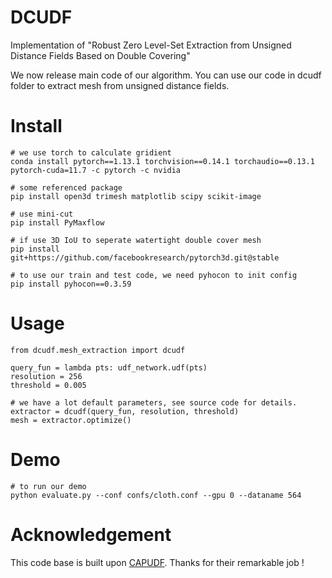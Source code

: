 # DCUDF
Implementation of "Robust Zero Level-Set Extraction from Unsigned Distance Fields Based on Double Covering"

We now release main code of our algorithm. 
You can use our code in dcudf folder to extract mesh from unsigned distance fields.


# Install
    # we use torch to calculate gridient
    conda install pytorch==1.13.1 torchvision==0.14.1 torchaudio==0.13.1 pytorch-cuda=11.7 -c pytorch -c nvidia

    # some referenced package
    pip install open3d trimesh matplotlib scipy scikit-image

    # use mini-cut 
    pip install PyMaxflow

    # if use 3D IoU to seperate watertight double cover mesh
    pip install git+https://github.com/facebookresearch/pytorch3d.git@stable

    # to use our train and test code, we need pyhocon to init config
    pip install pyhocon==0.3.59

# Usage
    from dcudf.mesh_extraction import dcudf

    query_fun = lambda pts: udf_network.udf(pts)
    resolution = 256
    threshold = 0.005

    # we have a lot default parameters, see source code for details.
    extractor = dcudf(query_fun, resolution, threshold)
    mesh = extractor.optimize()

# Demo
    # to run our demo
    python evaluate.py --conf confs/cloth.conf --gpu 0 --dataname 564

# Acknowledgement
This code base is built upon [CAPUDF](https://github.com/junshengzhou/CAP-UDF). 
Thanks for their remarkable job !